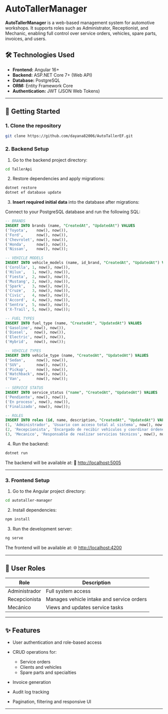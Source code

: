 # AutoTallerManager

**AutoTallerManager** is a web-based management system for automotive workshops. It supports roles such as Administrator, Receptionist, and Mechanic, enabling full control over service orders, vehicles, spare parts, invoices, and users.

## 🛠️ Technologies Used

- **Frontend:** Angular 16+
- **Backend:** ASP.NET Core 7+ (Web API)
- **Database:** PostgreSQL
- **ORM:** Entity Framework Core
- **Authentication:** JWT (JSON Web Tokens)

---

## 🚀 Getting Started

### 1. Clone the repository

```bash
git clone https://github.com/dayana82006/AutoTallerEF.git
````

### 2. Backend Setup

1. Go to the backend project directory:

```bash
cd TallerApi
```

2. Restore dependencies and apply migrations:

```bash
dotnet restore
dotnet ef database update
```

3. **Insert required initial data** into the database after migrations:

Connect to your PostgreSQL database and run the following SQL:

```sql
-- BRANDS
INSERT INTO brands (name, "CreatedAt", "UpdatedAt") VALUES 
('Toyota',    now(), now()),
('Ford',      now(), now()),
('Chevrolet', now(), now()),
('Honda',     now(), now()),
('Nissan',    now(), now());

-- VEHICLE MODELS
INSERT INTO vehicle_models (name, id_brand, "CreatedAt", "UpdatedAt") VALUES
('Corolla', 1, now(), now()),     
('Hilux',   1, now(), now()),
('Fiesta',  2, now(), now()),     
('Mustang', 2, now(), now()),
('Spark',   3, now(), now()),     
('Cruze',   3, now(), now()),
('Civic',   4, now(), now()),    
('Accord',  4, now(), now()),
('Sentra',  5, now(), now()),     
('X-Trail', 5, now(), now());

-- FUEL TYPES
INSERT INTO fuel_type (name, "CreatedAt", "UpdatedAt") VALUES 
('Gasoline', now(), now()),
('Diesel',   now(), now()),
('Electric', now(), now()),
('Hybrid',   now(), now());

-- VEHICLE TYPES
INSERT INTO vehicle_type (name, "CreatedAt", "UpdatedAt") VALUES 
('Sedan',     now(), now()),
('SUV',       now(), now()),
('Pickup',    now(), now()),
('Hatchback', now(), now()),
('Van',       now(), now());

-- SERVICE STATUS
INSERT INTO service_status ("name", "CreatedAt", "UpdatedAt") VALUES
('Pendiente', now(), now()),
('En proceso', now(), now()),
('Finalizado', now(), now());

-- ROLES
INSERT INTO roles (id, name, description, "CreatedAt", "UpdatedAt") VALUES
(1, 'Administrador', 'Usuario con acceso total al sistema', now(), now()),
(2, 'Recepcionista', 'Encargado de recibir vehículos y coordinar órdenes', now(), now()),
(3, 'Mecanico', 'Responsable de realizar servicios técnicos', now(), now());
```

4. Run the backend:

```bash
dotnet run
```

The backend will be available at:
📡 [http://localhost:5005](http://localhost:5005)

---

### 3. Frontend Setup

1. Go to the Angular project directory:

```bash
cd autotaller-manager
```

2. Install dependencies:

```bash
npm install
```

3. Run the development server:

```bash
ng serve
```

The frontend will be available at:
🌐 [http://localhost:4200](http://localhost:4200)

---

## 👥 User Roles

| Role          | Description                               |
| ------------- | ----------------------------------------- |
| Administrador | Full system access                        |
| Recepcionista | Manages vehicle intake and service orders |
| Mecánico      | Views and updates service tasks           |

---

## ✨ Features

* User authentication and role-based access
* CRUD operations for:

  * Service orders
  * Clients and vehicles
  * Spare parts and specialties
* Invoice generation
* Audit log tracking
* Pagination, filtering and responsive UI

---
